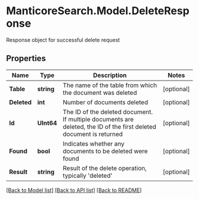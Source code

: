 # ManticoreSearch.Model.DeleteResponse
Response object for successful delete request

## Properties

Name | Type | Description | Notes
------------ | ------------- | ------------- | -------------
**Table** | **string** | The name of the table from which the document was deleted | [optional] 
**Deleted** | **int** | Number of documents deleted | [optional] 
**Id** | **UInt64** | The ID of the deleted document. If multiple documents are deleted, the ID of the first deleted document is returned | [optional] 
**Found** | **bool** | Indicates whether any documents to be deleted were found | [optional] 
**Result** | **string** | Result of the delete operation, typically &#39;deleted&#39; | [optional] 

[[Back to Model list]](../README.md#documentation-for-models) [[Back to API list]](../README.md#documentation-for-api-endpoints) [[Back to README]](../README.md)

